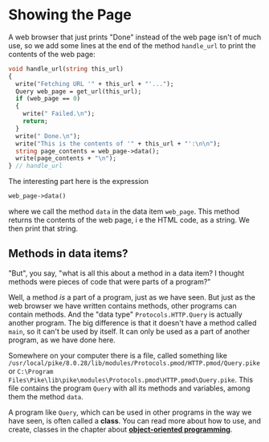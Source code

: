 # Showing the Page

A web browser that just prints "Done" instead of the web page
isn't of much use,
so we add some lines at the end of the method `handle_url`
to print the contents of the web page:

```pike
void handle_url(string this_url)
{
  write("Fetching URL '" + this_url + "'...");
  Query web_page = get_url(this_url);
  if (web_page == 0)
  {
    write(" Failed.\n");
    return;
  }
  write(" Done.\n");
  write("This is the contents of '" + this_url + "':\n\n");
  string page_contents = web_page->data();
  write(page_contents + "\n");
} // handle_url
```

The interesting part here is the expression

```pike
web_page->data()
```

where we call the method `data` in the data item `web_page`.
This method returns the contents of the web page,
i e the HTML code, as a string.
We then print that string.

## Methods in data items?

"But", you say,
"what is all this about a method in a data item?
I thought methods were pieces of code
that were parts of a program?"

Well, a method *is* a part of a program,
just as we have seen.
But just as the web browser we have written contains methods,
other programs can contain methods.
And the "data type" `Protocols.HTTP.Query`
is actually another program.
The big difference is that it doesn't have a method called `main`,
so it can't be used by itself.
It can only be used as a part of another program,
as we have done here.

Somewhere on your computer there is a file,
called something like
`/usr/local/pike/8.0.28/lib/modules/Protocols.pmod/HTTP.pmod/Query.pike`
or
`C:\Program Files\Pike\lib\pike\modules\Protocols.pmod\HTTP.pmod\Query.pike`.
This file contains the program `Query`
with all its methods and variables,
among them the method `data`.

A program like `Query`,
which can be used in other programs in the way we have seen,
is often called a **class**.
You can read more about how to use, and create,
classes in the chapter about
[**object-oriented programming**](../oop/index.md).
